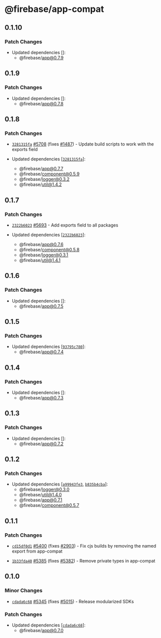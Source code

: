 # @firebase/app-compat

## 0.1.10

### Patch Changes

- Updated dependencies []:
  - @firebase/app@0.7.9

## 0.1.9

### Patch Changes

- Updated dependencies []:
  - @firebase/app@0.7.8

## 0.1.8

### Patch Changes

- [`3281315fa`](https://github.com/firebase/firebase-js-sdk/commit/3281315fae9c6f535f9d5052ee17d60861ea569a) [#5708](https://github.com/firebase/firebase-js-sdk/pull/5708) (fixes [#1487](https://github.com/firebase/firebase-js-sdk/issues/1487)) - Update build scripts to work with the exports field

- Updated dependencies [[`3281315fa`](https://github.com/firebase/firebase-js-sdk/commit/3281315fae9c6f535f9d5052ee17d60861ea569a)]:
  - @firebase/app@0.7.7
  - @firebase/component@0.5.9
  - @firebase/logger@0.3.2
  - @firebase/util@1.4.2

## 0.1.7

### Patch Changes

- [`2322b6023`](https://github.com/firebase/firebase-js-sdk/commit/2322b6023c628cd9f4f4172767c17d215dd91684) [#5693](https://github.com/firebase/firebase-js-sdk/pull/5693) - Add exports field to all packages

- Updated dependencies [[`2322b6023`](https://github.com/firebase/firebase-js-sdk/commit/2322b6023c628cd9f4f4172767c17d215dd91684)]:
  - @firebase/app@0.7.6
  - @firebase/component@0.5.8
  - @firebase/logger@0.3.1
  - @firebase/util@1.4.1

## 0.1.6

### Patch Changes

- Updated dependencies []:
  - @firebase/app@0.7.5

## 0.1.5

### Patch Changes

- Updated dependencies [[`93795c780`](https://github.com/firebase/firebase-js-sdk/commit/93795c7801d6b28ccbbe5855fd2f3fc377b1db5f)]:
  - @firebase/app@0.7.4

## 0.1.4

### Patch Changes

- Updated dependencies []:
  - @firebase/app@0.7.3

## 0.1.3

### Patch Changes

- Updated dependencies []:
  - @firebase/app@0.7.2

## 0.1.2

### Patch Changes

- Updated dependencies [[`a99943fe3`](https://github.com/firebase/firebase-js-sdk/commit/a99943fe3bd5279761aa29d138ec91272b06df39), [`b835b4cba`](https://github.com/firebase/firebase-js-sdk/commit/b835b4cbabc4b7b180ae38b908c49205ce31a422)]:
  - @firebase/logger@0.3.0
  - @firebase/util@1.4.0
  - @firebase/app@0.7.1
  - @firebase/component@0.5.7

## 0.1.1

### Patch Changes

- [`cd15df0d1`](https://github.com/firebase/firebase-js-sdk/commit/cd15df0d1f51110f448e4284244b06be8d37f1c3) [#5400](https://github.com/firebase/firebase-js-sdk/pull/5400) (fixes [#2903](https://github.com/firebase/firebase-js-sdk/issues/2903)) - Fix cjs builds by removing the named export from app-compat

* [`1b33fda40`](https://github.com/firebase/firebase-js-sdk/commit/1b33fda40ddc48e9ed28e94607bf100159f5b80e) [#5385](https://github.com/firebase/firebase-js-sdk/pull/5385) (fixes [#5382](https://github.com/firebase/firebase-js-sdk/issues/5382)) - Remove private types in app-compat

## 0.1.0

### Minor Changes

- [`cdada6c68`](https://github.com/firebase/firebase-js-sdk/commit/cdada6c68f9740d13dd6674bcb658e28e68253b6) [#5345](https://github.com/firebase/firebase-js-sdk/pull/5345) (fixes [#5015](https://github.com/firebase/firebase-js-sdk/issues/5015)) - Release modularized SDKs

### Patch Changes

- Updated dependencies [[`cdada6c68`](https://github.com/firebase/firebase-js-sdk/commit/cdada6c68f9740d13dd6674bcb658e28e68253b6)]:
  - @firebase/app@0.7.0
